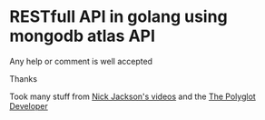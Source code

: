 # RESTfull API in golang using mongodb atlas API

Any help or comment is well accepted

Thanks

Took many stuff from [Nick Jackson's videos](https://github.com/nicholasjackson/building-microservices-youtube) and the [The Polyglot Developer](https://www.thepolyglotdeveloper.com/2019/02/developing-restful-api-golang-mongodb-nosql-database/)
